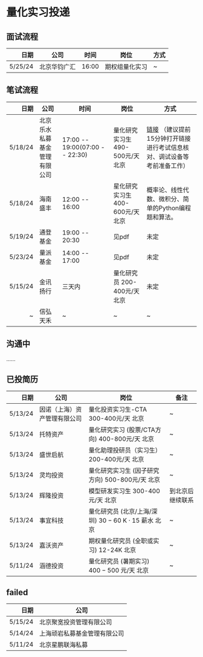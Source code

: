 # 量化实习投递

## 面试流程

| 日期     | 公司                     | 时间                      | 岗位                                      | 方式                                                                                                                                                 |
|--------:|--------------------------|---------------------------|-------------------------------------------|------------------------------------------------------------------------------------------------------------------------------------------------------|
| 5/25/24 | 北京华钧广汇 | 16:00 | 期权组量化实习                                    | ~ |

## 笔试流程

| 日期     | 公司                     | 时间                      | 岗位                                      | 方式                                                                                                                                                 |
|--------:|--------------------------|---------------------------|-------------------------------------------|------------------------------------------------------------------------------------------------------------------------------------------------------|
| 5/18/24 | 北京乐水私募基金管理有限公司 | 17:00 -- 19:00(07:00 -- 22:30) | 量化研究实习生 490-500元/天 北京                                    | [链接](https://exam.nowcoder.com/cts/17345018/summary?id=F09FF11D70A157905D2B1AAD67C4DCC3) （建议提前15分钟打开链接进行考试信息核对、调试设备等考前准备工作） |
| 5/18/24 | 海南盛丰                  | 12:00 -- 16:00             | 星化研究实习生 400-600元/天 北京 | 概率论、线性代数、微积分、简单的Python编程题和算法。                                                                                                                                                   |
| 5/19/24 | 通登基金                  | 19:00 -- 20:30             | 见pdf                                      | 未定                                                                                                                                                   |
| 5/23/24 | 量派基金                  | 14:00 -- 17:00             | 见pdf                                      | 未定                                                                                                                                                   |
| 5/15/24 | 金讯扬行                  | 三天内             | 量化研究员 200-400元/天 北京                                      | 未定                                                                                                                                                   |
| ~       | 信弘天禾                  | ~                          | ~                                         | ~                                                                                                                                                      |


## 沟通中
……

## 已投简历
| 日期     | 公司         | 岗位      | 备注                                                                                                                                           |
|--------:|--------------------------|--------------------------|--------------------------|
| 5/13/24 | 因诺（上海）资产管理有限公司 | 量化投资实习生-CTA 300-400元/天 北京 | ~                                                                                                                                                      |
| 5/13/24 | 托特资产 | 量化研究实习 (股票/CTA方向) 400-800元/天 北京| ~                                                                                                                                                      |
| 5/13/24 | 盛世启航 | 量化助理投研员（实习生） 200-400元/天 北京| ~                                                                                                                                                      |
| 5/13/24 | 灵均投资 | 量化研究实习生 (因子研究方向) 500-800元/天 北京| ~                                                                                                                                                      |
| 5/13/24 | 辉隆投资 | 模型研发实习生 300-400元/天 北京| 到北京后继续联系                                                                                                                                                     |
| 5/13/24 | 事宜科技 | 量化研究员 (北京/上海/深圳) $30-60 \mathrm{~K} \cdot 15$ 薪水 北京| ~                                                                                                                                                     |
| 5/13/24 | 嘉沃资产 | 期权量化研究员 (全职或实习) 12-24K 北京| ~                                                                                                                                                     |
| 5/11/24 | 涵德投资 | 量化研究员 (暑期实习) $400-500$ 元/天 北京 | ~                                                                                                                                                     |

## failed

| 日期     | 公司                                                                                                                         |
|--------:|--------------------------|
| 5/15/24 | 北京聚宽投资管理有限公司 |
| 5/14/24 | 上海顽岩私募基金管理有限公司 |
| 5/11/24 | 北京星鹏联海私募 |